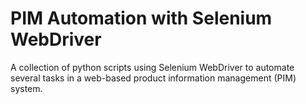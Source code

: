 # PIM Automation with Selenium WebDriver
A collection of python scripts using Selenium WebDriver to automate several tasks in a web-based product information management (PIM) system.
